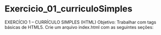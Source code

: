 # Exercicio_01_curriculoSimples
EXERCÍCIO 1 – CURRÍCULO SIMPLES (HTML) Objetivo: Trabalhar com tags básicas de HTML5. Crie um arquivo index.html com as seguintes seções:
